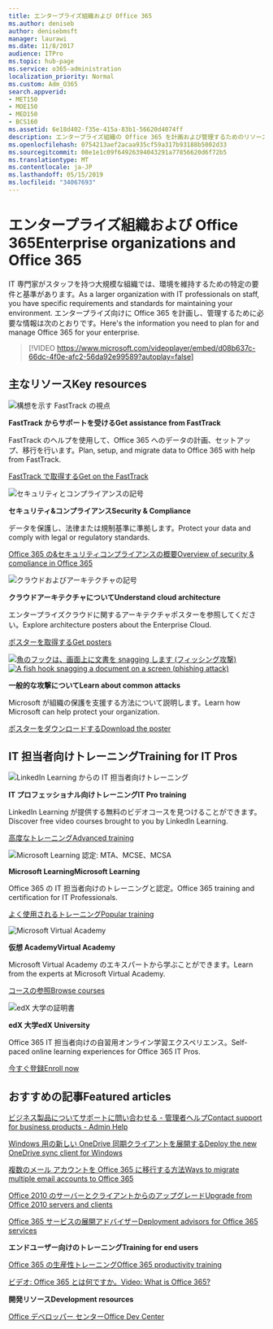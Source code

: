 ```yaml
---
title: エンタープライズ組織および Office 365
ms.author: deniseb
author: denisebmsft
manager: laurawi
ms.date: 11/8/2017
audience: ITPro
ms.topic: hub-page
ms.service: o365-administration
localization_priority: Normal
ms.custom: Adm_O365
search.appverid:
- MET150
- MOE150
- MED150
- BCS160
ms.assetid: 6e18d402-f35e-415a-83b1-56620d4074ff
description: エンタープライズ組織の Office 365 を計画および管理するためのリソース。
ms.openlocfilehash: 0754213aef2acaa935cf59a317b93188b5002d33
ms.sourcegitcommit: 08e1e1c09f64926394043291a77856620d6f72b5
ms.translationtype: MT
ms.contentlocale: ja-JP
ms.lasthandoff: 05/15/2019
ms.locfileid: "34067693"
---
```

# <a name="enterprise-organizations-and-office-365"></a><span data-ttu-id="033b7-103">エンタープライズ組織および Office 365</span><span class="sxs-lookup"><span data-stu-id="033b7-103">Enterprise organizations and Office 365</span></span>

<span data-ttu-id="033b7-104">IT 専門家がスタッフを持つ大規模な組織では、環境を維持するための特定の要件と基準があります。</span><span class="sxs-lookup"><span data-stu-id="033b7-104">As a larger organization with IT professionals on staff, you have specific requirements and standards for maintaining your environment.</span></span> <span data-ttu-id="033b7-105">エンタープライズ向けに Office 365 を計画し、管理するために必要な情報は次のとおりです。</span><span class="sxs-lookup"><span data-stu-id="033b7-105">Here's the information you need to plan for and manage Office 365 for your enterprise.</span></span>
  

> [!VIDEO https://www.microsoft.com/videoplayer/embed/d08b637c-66dc-4f0e-afc2-56da92e99589?autoplay=false]
  
## <a name="key-resources"></a><span data-ttu-id="033b7-106">主なリソース</span><span class="sxs-lookup"><span data-stu-id="033b7-106">Key resources</span></span>

![構想を示す FastTrack の視点](media/263443cf-d8bd-460b-ac46-a08323551f3f.png)
  
 <span data-ttu-id="033b7-108">**FastTrack からサポートを受ける**</span><span class="sxs-lookup"><span data-stu-id="033b7-108">**Get assistance from FastTrack**</span></span>
  
<span data-ttu-id="033b7-109">FastTrack のヘルプを使用して、Office 365 へのデータの計画、セットアップ、移行を行います。</span><span class="sxs-lookup"><span data-stu-id="033b7-109">Plan, setup, and migrate data to Office 365 with help from FastTrack.</span></span>
  
[<span data-ttu-id="033b7-110">FastTrack で取得する</span><span class="sxs-lookup"><span data-stu-id="033b7-110">Get on the FastTrack</span></span>](https://go.microsoft.com/fwlink/?linkid=238431)
  
![セキュリティとコンプライアンスの記号](media/f96c2cdf-d151-4f44-bb11-20bb7f366a21.png)
  
 <span data-ttu-id="033b7-112">**セキュリティ&amp;コンプライアンス**</span><span class="sxs-lookup"><span data-stu-id="033b7-112">**Security &amp; Compliance**</span></span>
  
<span data-ttu-id="033b7-113">データを保護し、法律または規制基準に準拠します。</span><span class="sxs-lookup"><span data-stu-id="033b7-113">Protect your data and comply with legal or regulatory standards.</span></span>
  
[<span data-ttu-id="033b7-114">Office 365 の&amp;セキュリティコンプライアンスの概要</span><span class="sxs-lookup"><span data-stu-id="033b7-114">Overview of security &amp; compliance in Office 365</span></span>](https://support.office.com/article/dcb83b2c-ac66-4ced-925d-50eb9698a0b2)
  
![クラウドおよびアーキテクチャの記号](media/2850ac8d-4c99-4825-869e-83724c4ef54e.png)
  
 <span data-ttu-id="033b7-116">**クラウドアーキテクチャについて**</span><span class="sxs-lookup"><span data-stu-id="033b7-116">**Understand cloud architecture**</span></span>
  
<span data-ttu-id="033b7-117">エンタープライズクラウドに関するアーキテクチャポスターを参照してください。</span><span class="sxs-lookup"><span data-stu-id="033b7-117">Explore architecture posters about the Enterprise Cloud.</span></span>
  
[<span data-ttu-id="033b7-118">ポスターを取得する</span><span class="sxs-lookup"><span data-stu-id="033b7-118">Get posters</span></span>](https://aka.ms/cloudarch)
  
<span data-ttu-id="033b7-119">[![魚のフックは、画面上に文書を snagging します (フィッシング攻撃)](media/dc32a996-623a-400c-9b7a-ed1b89a56948.png)](https://aka.ms/commonattacks)</span><span class="sxs-lookup"><span data-stu-id="033b7-119">[![A fish hook snagging a document on a screen (phishing attack)](media/dc32a996-623a-400c-9b7a-ed1b89a56948.png)](https://aka.ms/commonattacks)</span></span>
  
 <span data-ttu-id="033b7-120">**一般的な攻撃について**</span><span class="sxs-lookup"><span data-stu-id="033b7-120">**Learn about common attacks**</span></span>
  
<span data-ttu-id="033b7-121">Microsoft が組織の保護を支援する方法について説明します。</span><span class="sxs-lookup"><span data-stu-id="033b7-121">Learn how Microsoft can help protect your organization.</span></span>
  
[<span data-ttu-id="033b7-122">ポスターをダウンロードする</span><span class="sxs-lookup"><span data-stu-id="033b7-122">Download the poster</span></span>](https://aka.ms/commonattacks)
  
## <a name="training-for-it-pros"></a><span data-ttu-id="033b7-123">IT 担当者向けトレーニング</span><span class="sxs-lookup"><span data-stu-id="033b7-123">Training for IT Pros</span></span>

![LinkedIn Learning からの IT 担当者向けトレーニング](media/b951eac7-9d99-42b5-86a3-3058a6445077.png)
  
 <span data-ttu-id="033b7-125">**IT プロフェッショナル向けトレーニング**</span><span class="sxs-lookup"><span data-stu-id="033b7-125">**IT Pro training**</span></span>
  
<span data-ttu-id="033b7-126">LinkedIn Learning が提供する無料のビデオコースを見つけることができます。</span><span class="sxs-lookup"><span data-stu-id="033b7-126">Discover free video courses brought to you by LinkedIn Learning.</span></span>
  
[<span data-ttu-id="033b7-127">高度なトレーニング</span><span class="sxs-lookup"><span data-stu-id="033b7-127">Advanced training</span></span>](https://support.office.com/article/68cc9b95-0bdc-491e-a81f-ee70b3ec63c5.aspx)
  
![Microsoft Learning 認定: MTA、MCSE、MCSA](media/8eab3b6a-5aff-423c-9c57-fd078fdebca8.png)
  
 <span data-ttu-id="033b7-129">**Microsoft Learning**</span><span class="sxs-lookup"><span data-stu-id="033b7-129">**Microsoft Learning**</span></span>
  
<span data-ttu-id="033b7-130">Office 365 の IT 担当者向けのトレーニングと認定。</span><span class="sxs-lookup"><span data-stu-id="033b7-130">Office 365 training and certification for IT Professionals.</span></span>
  
[<span data-ttu-id="033b7-131">よく使用されるトレーニング</span><span class="sxs-lookup"><span data-stu-id="033b7-131">Popular training</span></span>](https://go.microsoft.com/fwlink/?linkid=826247)
  
![Microsoft Virtual Academy](media/1bced083-acd6-4705-9f22-22009166a5d7.png)
  
 <span data-ttu-id="033b7-133">**仮想 Academy**</span><span class="sxs-lookup"><span data-stu-id="033b7-133">**Virtual Academy**</span></span>
  
<span data-ttu-id="033b7-134">Microsoft Virtual Academy のエキスパートから学ぶことができます。</span><span class="sxs-lookup"><span data-stu-id="033b7-134">Learn from the experts at Microsoft Virtual Academy.</span></span>
  
[<span data-ttu-id="033b7-135">コースの参照</span><span class="sxs-lookup"><span data-stu-id="033b7-135">Browse courses</span></span>](https://go.microsoft.com/fwlink/?linkid=826248)
  
![edX 大学の証明書](media/c52ff863-94fa-4d6e-b91f-f9057956a7b0.png)
  
 <span data-ttu-id="033b7-137">**edX 大学**</span><span class="sxs-lookup"><span data-stu-id="033b7-137">**edX University**</span></span>
  
<span data-ttu-id="033b7-138">Office 365 IT 担当者向けの自習用オンライン学習エクスペリエンス。</span><span class="sxs-lookup"><span data-stu-id="033b7-138">Self-paced online learning experiences for Office 365 IT Pros.</span></span>
  
[<span data-ttu-id="033b7-139">今すぐ登録</span><span class="sxs-lookup"><span data-stu-id="033b7-139">Enroll now</span></span>](https://go.microsoft.com/fwlink/?linkid=852994)
  
## <a name="featured-articles"></a><span data-ttu-id="033b7-140">おすすめの記事</span><span class="sxs-lookup"><span data-stu-id="033b7-140">Featured articles</span></span>

[<span data-ttu-id="033b7-141">ビジネス製品についてサポートに問い合わせる - 管理者ヘルプ</span><span class="sxs-lookup"><span data-stu-id="033b7-141">Contact support for business products - Admin Help</span></span>](https://support.office.com/article/32a17ca7-6fa0-4870-8a8d-e25ba4ccfd4b)
  
[<span data-ttu-id="033b7-142">Windows 用の新しい OneDrive 同期クライアントを展開する</span><span class="sxs-lookup"><span data-stu-id="033b7-142">Deploy the new OneDrive sync client for Windows</span></span>](https://support.office.com/article/3f3a511c-30c6-404a-98bf-76f95c519668)
  
[<span data-ttu-id="033b7-143">複数のメール アカウントを Office 365 に移行する方法</span><span class="sxs-lookup"><span data-stu-id="033b7-143">Ways to migrate multiple email accounts to Office 365</span></span>](https://support.office.com/article/0a4913fe-60fb-498f-9155-a86516418842)
  
[<span data-ttu-id="033b7-144">Office 2010 のサーバーとクライアントからのアップグレード</span><span class="sxs-lookup"><span data-stu-id="033b7-144">Upgrade from Office 2010 servers and clients</span></span>](upgrade-from-office-2010-servers-and-products.md)
  
[<span data-ttu-id="033b7-145">Office 365 サービスの展開アドバイザー</span><span class="sxs-lookup"><span data-stu-id="033b7-145">Deployment advisors for Office 365 services</span></span>](deployment-advisors-for-office-365.md)
  
 <span data-ttu-id="033b7-146">**エンドユーザー向けのトレーニング**</span><span class="sxs-lookup"><span data-stu-id="033b7-146">**Training for end users**</span></span>
  
[<span data-ttu-id="033b7-147">Office 365 の生産性トレーニング</span><span class="sxs-lookup"><span data-stu-id="033b7-147">Office 365 productivity training</span></span>](https://support.office.com/article/af07cb6b-980d-4f33-8599-322582767408)
  
[<span data-ttu-id="033b7-148">ビデオ: Office 365 とは何ですか。</span><span class="sxs-lookup"><span data-stu-id="033b7-148">Video: What is Office 365?</span></span>](https://support.office.com/article/847caf12-2589-452c-8aca-1c009797678b)
  
 <span data-ttu-id="033b7-149">**開発リソース**</span><span class="sxs-lookup"><span data-stu-id="033b7-149">**Development resources**</span></span>
  
[<span data-ttu-id="033b7-150">Office デベロッパー センター</span><span class="sxs-lookup"><span data-stu-id="033b7-150">Office Dev Center</span></span>](https://go.microsoft.com/fwlink/?linkid=615418)
  

